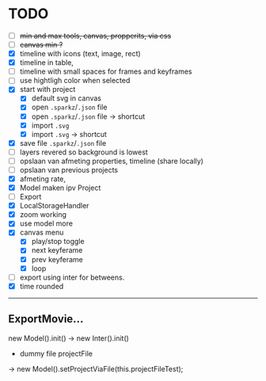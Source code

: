 # TODO

- [ ] ~~min and max tools, canvas, propperits, via css~~
- [ ] ~~canvas min ?~~
- [x] timeline with icons (text, image, rect)
- [x] timeline in table,
- [ ] timeline with small spaces for frames and keyframes
- [ ] use hightligh color when selected
- [x] start with project
  - [x] default svg in canvas
  - [x] open `.sparkz`/`.json` file
  - [x] open `.sparkz`/`.json` file -> shortcut
  - [x] import `.svg`
  - [x] import `.svg` -> shortcut
- [x] save file `.sparkz`/`.json` file
- [ ] layers revered so background is lowest
- [ ] opslaan van afmeting properties, timeline (share locally)
- [ ] opslaan van previous projects
- [x] afmeting rate,
- [x] Model maken ipv Project
- [ ] Export
- [x] LocalStorageHandler
- [x] zoom working
- [x] use model more
- [x] canvas menu
  - [x] play/stop toggle
  - [x] next keyferame
  - [x] prev keyferame
  - [x] loop
- [ ] export using inter for betweens.
- [x] time rounded

---

## ExportMovie...

new Model().init() -> new Inter().init()

- dummy file projectFile

-> new Model().setProjectViaFile(this.projectFileTest);
